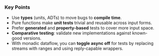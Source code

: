 ### **Key Points**
- Use **types** (units, ADTs) to move bugs to **compile time**.
- Pure functions make **unit tests** trivial and reusable across input forms.
- Prefer **generated** and **property-based** tests to cover more input space.
- **Comparative testing**: validate new implementations against known-good versions.
- With monadic dataflow, you can **toggle async off** for tests by replacing streams with ranges and using reply-capable wrappers.
